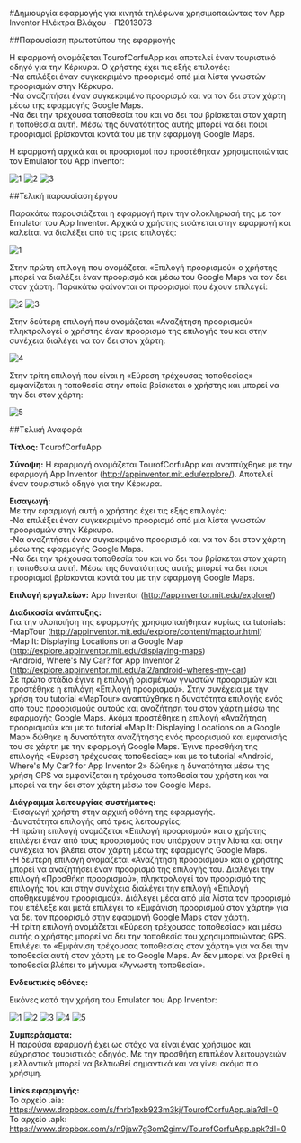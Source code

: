 #Δημιουργία εφαρμογής για κινητά τηλέφωνα χρησιμοποιώντας τον App Inventor
Ηλέκτρα Βλάχου - Π2013073

##Παρουσίαση πρωτοτύπου της εφαρμογής

Η εφαρμογή ονομάζεται TourofCorfuApp και αποτελεί έναν τουριστικό οδηγό για την Κέρκυρα. Ο χρήστης έχει τις εξής επιλογές:                             
-Να επιλέξει έναν συγκεκριμένο προορισμό από μία λίστα γνωστών προορισμών στην Κέρκυρα.  
-Να αναζητήσει έναν συγκεκριμένο προορισμό και να τον δει στον χάρτη μέσω της εφαρμογής Google Maps.      
-Να δει την τρέχουσα τοποθεσία του και να δει που βρίσκεται στον χάρτη η τοποθεσία αυτή. Μέσω της δυνατότητας αυτής μπορεί να δει ποιοι προορισμοί βρίσκονται κοντά του με την εφαρμογή Google Maps.

Η εφαρμογή αρχικά και οι προορισμοί που προστέθηκαν χρησιμοποιώντας τον Εmulator του Αpp Inventor:

![1](https://cloud.githubusercontent.com/assets/17161099/15429867/7f19bd5c-1eab-11e6-8979-e29b132601b9.JPG)
![2](https://cloud.githubusercontent.com/assets/17161099/15429871/7f2ca0a2-1eab-11e6-84e4-5e0b56b24aff.JPG)
![3](https://cloud.githubusercontent.com/assets/17161099/15429868/7f230f9c-1eab-11e6-94f8-7b10241e3db2.JPG)

##Τελική παρουσίαση έργου

Παρακάτω παρουσιάζεται η εφαρμογή πριν την ολοκληρωσή της με τον Εmulator του Αpp Inventor. Αρχικά ο χρήστης εισάγεται στην εφαρμογή και καλείται να διαλέξει από τις τρεις επιλογές:

![1](https://cloud.githubusercontent.com/assets/17161099/15429867/7f19bd5c-1eab-11e6-8979-e29b132601b9.JPG)

Στην πρώτη επιλογή που ονομάζεται «Επιλογή προορισμού» ο χρήστης μπορεί να διαλέξει έναν προορισμό και μέσω του Google Maps να τον δει στον χάρτη. Παρακάτω φαίνονται οι προορισμοί που έχουν επιλεγεί:

![2](https://cloud.githubusercontent.com/assets/17161099/15429871/7f2ca0a2-1eab-11e6-84e4-5e0b56b24aff.JPG)
![3](https://cloud.githubusercontent.com/assets/17161099/15429868/7f230f9c-1eab-11e6-94f8-7b10241e3db2.JPG)

Στην δεύτερη επιλογή που ονομάζεται «Αναζήτηση προορισμού» πληκτρολογεί ο χρήστης έναν προορισμό της επιλογής του και στην συνέχεια διαλέγει να τον δει στον χάρτη:

![4](https://cloud.githubusercontent.com/assets/17161099/15429870/7f2807a4-1eab-11e6-839e-e3e2eabbe847.JPG)

Στην τρίτη επιλογή που είναι η «Εύρεση τρέχουσας τοποθεσίας» εμφανίζεται η τοποθεσία στην οποία βρίσκεται ο χρήστης και μπορεί να την δει στον χάρτη:

![5](https://cloud.githubusercontent.com/assets/17161099/15429869/7f254ce4-1eab-11e6-80be-93b4aa114c06.JPG)

##Tελική Αναφορά

**Τίτλος:** ΤourofCorfuApp

**Σύνοψη:** Η εφαρμογή ονομάζεται TourofCorfuApp και αναπτύχθηκε με την εφαρμογή Αpp Inventor (http://appinventor.mit.edu/explore/). Aποτελεί έναν τουριστικό οδηγό για την Κέρκυρα.

**Eισαγωγή:**                                                                                                                   
Με την εφαρμογή αυτή ο χρήστης έχει τις εξής επιλογές:                             
-Να επιλέξει έναν συγκεκριμένο προορισμό από μία λίστα γνωστών προορισμών στην Κέρκυρα.  
-Να αναζητήσει έναν συγκεκριμένο προορισμό και να τον δει στον χάρτη μέσω της εφαρμογής Google Maps.      
-Να δει την τρέχουσα τοποθεσία του και να δει που βρίσκεται στον χάρτη η τοποθεσία αυτή. Μέσω της δυνατότητας αυτής μπορεί να δει ποιοι προορισμοί βρίσκονται κοντά του με την εφαρμογή Google Maps.


**Eπιλογή εργαλείων:** App Inventor (http://appinventor.mit.edu/explore/)

**Διαδικασία ανάπτυξης:**                                                                                                      
Για την υλοποιήση της εφαρμογής χρησιμοποιήθηκαν κυρίως τα tutorials:                                                          
-MapTour (http://appinventor.mit.edu/explore/content/maptour.html)                                                         
-Map It: Displaying Locations on a Google Map (http://explore.appinventor.mit.edu/displaying-maps)                    
-Android, Where's My Car? for App Inventor 2 (http://explore.appinventor.mit.edu/ai2/android-wheres-my-car)                 
Σε πρώτο στάδιο έγινε η επιλογή ορισμένων γνωστών προορισμών και προστέθηκε η επιλόγη «Επιλογή προορισμού». Στην συνέχεια με την χρήση του tutorial «MapTour» αναπτύχθηκε η δυνατότητα επιλογής ενός από τους προορισμούς αυτούς και αναζήτηση του στον χάρτη μέσω της εφαρμογής Google Maps. Ακόμα προστέθηκε η επιλογή «Αναζήτηση προορισμού» και με το tutorial «Map It: Displaying Locations on a Google Map» δώθηκε η δυνατότητα αναζήτησης ενός προορισμού και εμφανισής του σε χάρτη με την εφαρμογή Google Maps. Έγινε προσθήκη της επιλογής «Εύρεση τρέχουσας τοποθεσίας» και με το tutorial «Android, Where's My Car? for App Inventor 2» δώθηκε η δυνατότητα μέσω της χρήση GPS να εμφανίζεται η τρέχουσα τοποθεσία του χρήστη και να μπορεί να την δει στον χάρτη μέσω του Google Maps.


**Διάγραμμα λειτουργίας συστήματος:**                                                                                           
-Εισαγωγή χρήστη στην αρχική οθόνη της εφαρμογής.                                                                               
-Δυνατότητα επιλογής από τρεις λειτουργίες:                                                                                      
 -Η πρώτη επιλογή ονομάζεται «Επιλογή προορισμού» και ο χρήστης επιλέγει έναν από τους προορισμούς που υπάρχουν στην λίστα και στην συνέχεια τον βλέπει στον χάρτη μέσω της εφαρμογής Google Maps.                                                            
 -H δεύτερη επιλογή ονομάζεται «Αναζήτηση προορισμού» και ο χρήστης μπορεί να αναζητήσει έναν προορισμό της επιλογής του.
 Διαλέγει την επιλογή «Προσθήκη προορισμού», πληκτρολογεί τον προορισμό της επιλογής του και στην συνέχεια διαλέγει την επιλογή «Επιλογή αποθηκευμένου προορισμού». Διάλεγει μέσα από μία λίστα τον προορισμό που επέλεξε και μετά επιλέγει το «Εμφάνιση προορισμού στον χάρτη» για να δει τον προορισμό στην εφαρμογή Google Maps στον χάρτη.                                          
 -Η τρίτη επιλογή ονομάζεται «Εύρεση τρέχουσας τοποθεσίας» και μέσω αυτής ο χρήστης μπορεί να δει την τοποθεσία του χρησιμοποιώντας GPS. Επιλέγει το «Εμφάνιση τρέχουσας τοποθεσίας στον χάρτη» για να δει την τοποθεσία αυτή στον χάρτη με το Google Maps. Αν δεν μπορεί να βρεθεί η τοποθεσία βλέπει τo μήνυμα «Άγνωστη τοποθεσία».

**Ενδεικτικές οθόνες:**

Εικόνες κατά την χρήση του Εmulator του Αpp Inventor:

![1](https://cloud.githubusercontent.com/assets/17161099/15429867/7f19bd5c-1eab-11e6-8979-e29b132601b9.JPG)
![2](https://cloud.githubusercontent.com/assets/17161099/15429871/7f2ca0a2-1eab-11e6-84e4-5e0b56b24aff.JPG)
![3](https://cloud.githubusercontent.com/assets/17161099/15429868/7f230f9c-1eab-11e6-94f8-7b10241e3db2.JPG)
![4](https://cloud.githubusercontent.com/assets/17161099/15429870/7f2807a4-1eab-11e6-839e-e3e2eabbe847.JPG)
![5](https://cloud.githubusercontent.com/assets/17161099/15429869/7f254ce4-1eab-11e6-80be-93b4aa114c06.JPG)


**Συμπεράσματα:**                                                                                                                     
H παρούσα εφαρμογή έχει ως στόχο να είναι ένας χρήσιμος και εύχρηστος τουριστικός οδηγός. Με την προσθήκη επιπλέον λειτουργειών μελλοντικά μπορεί να βελτιωθεί σημαντικά και να γίνει ακόμα πιο χρήσιμη.

**Links εφαρμογής:**                                                                                                                  
Το αρχείο .aia: https://www.dropbox.com/s/fnrb1pxb923m3kj/TourofCorfuApp.aia?dl=0                                                                                                       
Το αρχείο .apk: https://www.dropbox.com/s/n9jaw7g3om2gimv/TourofCorfuApp.apk?dl=0
